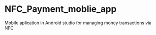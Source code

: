 # NFC_Payment_moblie_app
Mobile aplication in Android studio for managing money transactions via NFC
